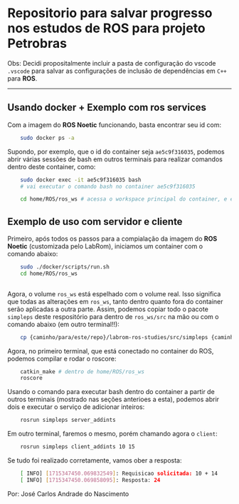 # Repositorio para salvar progresso nos estudos de ROS para projeto Petrobras

Obs: Decidi propositalmente incluir a pasta de configuração do vscode `.vscode` para salvar as configurações de inclusão de dependências em `C++` para __ROS__.

---

## Usando docker + Exemplo com ros services

Com a imagem do __ROS Noetic__ funcionando, basta encontrar seu id com:

```bash
    sudo docker ps -a
```

Supondo, por exemplo, que o id do container seja `ae5c9f316035`, podemos abrir várias sessões de bash em outros terminais para realizar comandos dentro deste container, como:

```bash
    sudo docker exec -it ae5c9f316035 bash
    # vai executar o comando bash no container ae5c9f316035

    cd home/ROS/ros_ws # acessa o workspace principal do container, e estamos prontos!

```

## Exemplo de uso com servidor e cliente

Primeiro, após todos os passos para a compialação da imagem do __ROS Noetic__ (customizada pelo LabRom), iniciamos um container com o comando abaixo:

```bash
    sudo ./docker/scripts/run.sh
    cd home/ROS/ros_ws
    
```

Agora, o volume `ros_ws` está espelhado com o volume real. Isso significa que todas as alterações em `ros_ws`, tanto dentro quanto fora do container serão aplicadas a outra parte. Assim, podemos copiar todo o pacote `simpleps` deste respositório para dentro de `ros_ws/src` na mão ou com o comando abaixo (em outro terminal!!):

```bash
    cp {caminho/para/este/repo}/labrom-ros-studies/src/simpleps {caminho/para/ros/docker}/ros_ws/src/ -r
```

Agora, no primeiro terminal, que está conectado no container do ROS, podemos compilar e rodar o roscore:

```bash
    catkin_make # dentro de home/ROS/ros_ws
    roscore
```

Usando o comando para executar bash dentro do container a partir de outros terminais (mostrado nas seções anterioes a esta), podemos abrir dois e executar o serviço de adicionar inteiros:

```bash
    rosrun simpleps server_addints 
```

Em outro terminal, faremos o mesmo, porém chamando agora o `client`:

```bash
    rosrun simpleps client_addints 10 15
```

Se tudo foi realizado corretamente, vamos ober a resposta:

```bash
    [ INFO] [1715347450.069832549]: Requisicao solicitada: 10 + 14
    [ INFO] [1715347450.069858095]: Resposta: 24
```

Por: José Carlos Andrade do Nascimento

